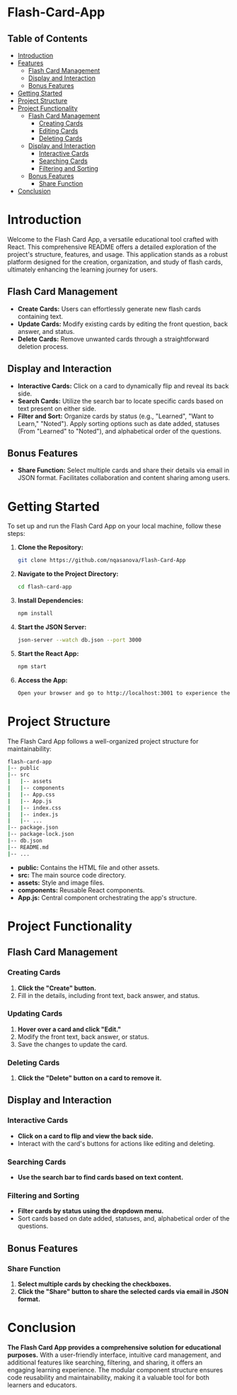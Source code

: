 # Flash-Card-App

## Table of Contents
- [Introduction](#introduction)
- [Features](#features)
  - [Flash Card Management](#flash-card-management)
  - [Display and Interaction](#display-and-interaction)
  - [Bonus Features](#bonus-features)
- [Getting Started](#getting-started)
- [Project Structure](#project-structure)
- [Project Functionality](#project-functionality)
  - [Flash Card Management](#flash-card-management-1)
    - [Creating Cards](#creating-cards)
    - [Editing Cards](#editing-cards)
    - [Deleting Cards](#deleting-cards)
  - [Display and Interaction](#display-and-interaction-1)
    - [Interactive Cards](#interactive-cards)
    - [Searching Cards](#searching-cards)
    - [Filtering and Sorting](#filtering-and-sorting)
  - [Bonus Features](#bonus-features-1)
    - [Share Function](#share-function)
- [Conclusion](#conclusion)

# Introduction

Welcome to the Flash Card App, a versatile educational tool crafted with React. This comprehensive README offers a detailed exploration of the project's structure, features, and usage. This application stands as a robust platform designed for the creation, organization, and study of flash cards, ultimately enhancing the learning journey for users.

## Flash Card Management
- **Create Cards:**
  Users can effortlessly generate new flash cards containing text.
- **Update Cards:**
  Modify existing cards by editing the front question, back answer, and status.
- **Delete Cards:**
  Remove unwanted cards through a straightforward deletion process.

## Display and Interaction
- **Interactive Cards:**
  Click on a card to dynamically flip and reveal its back side.
- **Search Cards:**
  Utilize the search bar to locate specific cards based on text present on either side.
- **Filter and Sort:**
  Organize cards by status (e.g., "Learned", "Want to Learn," "Noted").
  Apply sorting options such as date added, statuses (From "Learned" to "Noted"), and alphabetical order of the questions.

## Bonus Features
- **Share Function:**
  Select multiple cards and share their details via email in JSON format.
  Facilitates collaboration and content sharing among users.

# Getting Started

To set up and run the Flash Card App on your local machine, follow these steps:

1. **Clone the Repository:**
   ```bash
   git clone https://github.com/nqasanova/Flash-Card-App

2. **Navigate to the Project Directory:**
   ```bash
   cd flash-card-app

4. **Install Dependencies:**
   ```bash
   npm install

6. **Start the JSON Server:**
   ```bash
   json-server --watch db.json --port 3000

8. **Start the React App:**
   ```bash
   npm start

10. **Access the App:**
    ```bash
    Open your browser and go to http://localhost:3001 to experience the Flash Card App.


# Project Structure
The Flash Card App follows a well-organized project structure for maintainability:

```bash
flash-card-app
|-- public
|-- src
|   |-- assets
|   |-- components
|   |-- App.css
|   |-- App.js
|   |-- index.css
|   |-- index.js
|   |-- ...
|-- package.json
|-- package-lock.json
|-- db.json
|-- README.md
|-- ...
```

- **public:** Contains the HTML file and other assets.
- **src:** The main source code directory.
- **assets:** Style and image files.
- **components:** Reusable React components.
- **App.js:** Central component orchestrating the app's structure.

# Project Functionality

## Flash Card Management

### Creating Cards
1. **Click the "Create" button.**
2. Fill in the details, including front text, back answer, and status.

### Updating Cards
1. **Hover over a card and click "Edit."**
2. Modify the front text, back answer, or status.
3. Save the changes to update the card.

### Deleting Cards
1. **Click the "Delete" button on a card to remove it.**

## Display and Interaction

### Interactive Cards
- **Click on a card to flip and view the back side.**
- Interact with the card's buttons for actions like editing and deleting.

### Searching Cards
- **Use the search bar to find cards based on text content.**

### Filtering and Sorting
- **Filter cards by status using the dropdown menu.**
- Sort cards based on date added, statuses, and, alphabetical order of the questions.

## Bonus Features

### Share Function
1. **Select multiple cards by checking the checkboxes.**
2. **Click the "Share" button to share the selected cards via email in JSON format.**

# Conclusion

**The Flash Card App provides a comprehensive solution for educational purposes.** With a user-friendly interface, intuitive card management, and additional features like searching, filtering, and sharing, it offers an engaging learning experience. The modular component structure ensures code reusability and maintainability, making it a valuable tool for both learners and educators.

